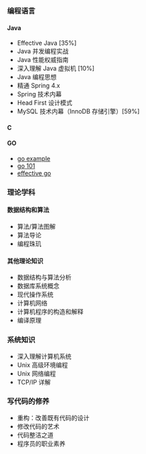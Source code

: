 ### 编程语言
#### Java
* Effective Java [35%]
* Java 并发编程实战
* Java 性能权威指南
* 深入理解 Java 虚拟机 [10%]
* Java 编程思想
* 精通 Spring 4.x
* Spring 技术内幕
* Head First 设计模式
* MySQL 技术内幕（InnoDB 存储引擎）[59%]
#### C
#### GO
* [go example](https://gobyexample.com/)
* [go 101](https://gfw.go101.org/article/101.html)
* [effective go](https://golang.org/doc/effective_go)

### 理论学科
#### 数据结构和算法
* 算法/算法图解
* 算法导论
* 编程珠玑
#### 其他理论知识
* 数据结构与算法分析
* 数据库系统概念
* 现代操作系统
* 计算机网络
* 计算机程序的构造和解释
* 编译原理

### 系统知识
* 深入理解计算机系统
* Unix 高级环境编程
* Unix 网络编程
* TCP/IP 详解

### 写代码的修养
* 重构：改善既有代码的设计
* 修改代码的艺术
* 代码整洁之道
* 程序员的职业素养